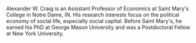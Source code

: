 Alexander W. Craig is an Assistant Professor of Economics at Saint Mary's College in Notre Dame, IN. His research
interests focus on the political economy of social life, especially social capital. Before Saint Mary's, he earned his
PhD at George Mason University and was a Postdoctoral Fellow at New York University.
